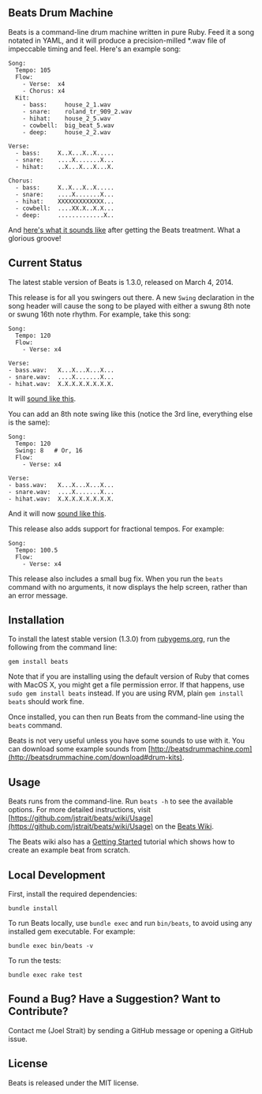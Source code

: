Beats Drum Machine
------------------

Beats is a command-line drum machine written in pure Ruby. Feed it a song notated in YAML, and it will produce a precision-milled *.wav file of impeccable timing and feel. Here's an example song:

    Song:
      Tempo: 105
      Flow:
        - Verse:  x4
        - Chorus: x4
      Kit:
        - bass:     house_2_1.wav
        - snare:    roland_tr_909_2.wav
        - hihat:    house_2_5.wav
        - cowbell:  big_beat_5.wav
        - deep:     house_2_2.wav  
    
    Verse:
      - bass:     X..X...X..X.....
      - snare:    ....X.......X...
      - hihat:    ..X...X...X...X.
    
    Chorus:
      - bass:     X..X...X..X.....
      - snare:    ....X.......X...
      - hihat:    XXXXXXXXXXXXX...
      - cowbell:  ....XX.X..X.X...
      - deep:     .............X..

And [here's what it sounds like](http://beatsdrummachine.com/media/beat.mp3) after getting the Beats treatment. What a glorious groove!


Current Status
--------------

The latest stable version of Beats is 1.3.0, released on March 4, 2014.

This release is for all you swingers out there. A new `Swing` declaration in the song header will cause the song to be played with either a swung 8th note or swung 16th note rhythm. For example, take this song:

    Song:
      Tempo: 120
      Flow:
        - Verse: x4

    Verse:
    - bass.wav:   X...X...X...X...
    - snare.wav:  ....X.......X...
    - hihat.wav:  X.X.X.X.X.X.X.X.

It will [sound like this](http://beatsdrummachine.com/media/straight.wav).

You can add an 8th note swing like this (notice the 3rd line, everything else is the same):

    Song:
      Tempo: 120
      Swing: 8   # Or, 16
      Flow:
        - Verse: x4

    Verse:
    - bass.wav:   X...X...X...X...
    - snare.wav:  ....X.......X...
    - hihat.wav:  X.X.X.X.X.X.X.X.

And it will now [sound like this](http://beatsdrummachine.com/media/swing.wav).

This release also adds support for fractional tempos. For example:

    Song:
      Tempo: 100.5
      Flow:
        - Verse: x4

This release also includes a small bug fix. When you run the `beats` command with no arguments, it now displays the help screen, rather than an error message.


Installation
------------

To install the latest stable version (1.3.0) from [rubygems.org](http://rubygems.org/gems/beats), run the following from the command line:

    gem install beats

Note that if you are installing using the default version of Ruby that comes with MacOS X, you might get a file permission error. If that happens, use `sudo gem install beats` instead. If you are using RVM, plain `gem install beats` should work fine.

Once installed, you can then run Beats from the command-line using the `beats` command.

Beats is not very useful unless you have some sounds to use with it. You can download some example sounds from [http://beatsdrummachine.com](http://beatsdrummachine.com/download#drum-kits).


Usage
-----

Beats runs from the command-line. Run `beats -h` to see the available options. For more detailed instructions, visit [https://github.com/jstrait/beats/wiki/Usage](https://github.com/jstrait/beats/wiki/Usage) on the [Beats Wiki](https://github.com/jstrait/beats/wiki).

The Beats wiki also has a [Getting Started](https://github.com/jstrait/beats/wiki/Getting-Started) tutorial which shows how to create an example beat from scratch.


Local Development
-----------------

First, install the required dependencies:

    bundle install

To run Beats locally, use `bundle exec` and run `bin/beats`, to avoid using any installed gem executable. For example:

    bundle exec bin/beats -v

To run the tests:

    bundle exec rake test



Found a Bug? Have a Suggestion? Want to Contribute?
---------------------------------------------------

Contact me (Joel Strait) by sending a GitHub message or opening a GitHub issue.


License
-------
Beats is released under the MIT license.

